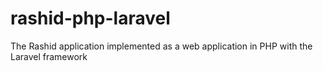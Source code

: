 # rashid-php-laravel
The Rashid application implemented as a web application in PHP with the Laravel framework
